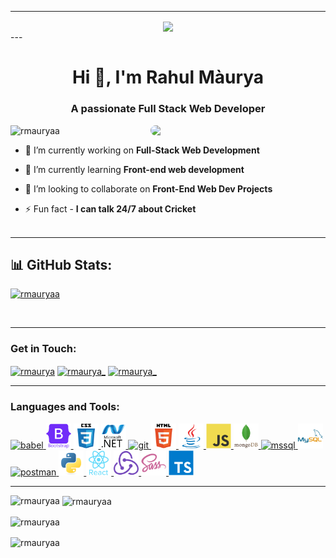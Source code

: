 <div align="center">

---

<img src="https://user-images.githubusercontent.com/42115530/92640221-9728ca00-f2fa-11ea-8994-c72b26e937de.gif" align="center" width="1000" />
</div>
---

<h1 align="center">Hi 👋, I'm Rahul Màurya</h1>
<h3 align="center">A passionate Full Stack Web Developer </h3>


<img align="right" width="280" src="https://github.com/rmauryaa/demo_readme_check/assets/120002835/59812762-7de8-4bbd-9af4-322e3cbdf170" style="border-radius:200px;">
<p align="left"> <img src="https://komarev.com/ghpvc/?username=rmauryaa&label=Profile%20views&color=0e75b6&style=flat" alt="rmauryaa" /> </p> 


- 🔭 I’m currently working on **Full-Stack Web Development**

- 🌱 I’m currently learning **Front-end web development**

- 👯 I’m looking to collaborate on **Front-End Web Dev Projects**

- ⚡ Fun fact - **I can talk 24/7 about  Cricket**
<br><br>


---
## 📊 GitHub Stats:
<p align="left"> <a href="https://github.com/ryo-ma/github-profile-trophy"><img src="https://github-profile-trophy.vercel.app/?username=rmauryaa" alt="rmauryaa" /></a> </p>

<p align="left"> <a href="https://twitter.com/" target="blank"><img src="https://img.shields.io/twitter/follow/?logo=twitter&style=for-the-badge" alt="" /></a> </p>

---
<h3 align="left">Get in Touch:</h3>
<p align="left">
<a href="https://linkedin.com/in/rmaurya" target="blank"><img align="center" src="https://raw.githubusercontent.com/rahuldkjain/github-profile-readme-generator/master/src/images/icons/Social/linked-in-alt.svg" alt="rmaurya" height="30" width="40" /></a>
<a href="https://www.hackerrank.com/rmaurya_" target="blank"><img align="center" src="https://raw.githubusercontent.com/rahuldkjain/github-profile-readme-generator/master/src/images/icons/Social/hackerrank.svg" alt="rmaurya_" height="30" width="40" /></a>
<a href="https://www.leetcode.com/rmaurya_" target="blank"><img align="center" src="https://raw.githubusercontent.com/rahuldkjain/github-profile-readme-generator/master/src/images/icons/Social/leet-code.svg" alt="rmaurya_" height="30" width="40" /></a>
</p>

---

<h3 align="left">Languages and Tools:</h3>
<p align="left"> <a href="https://babeljs.io/" target="_blank" rel="noreferrer"> <img src="https://www.vectorlogo.zone/logos/babeljs/babeljs-icon.svg" alt="babel" width="40" height="40"/> </a> <a href="https://getbootstrap.com" target="_blank" rel="noreferrer"> <img src="https://raw.githubusercontent.com/devicons/devicon/master/icons/bootstrap/bootstrap-plain-wordmark.svg" alt="bootstrap" width="40" height="40"/> </a> <a href="https://www.w3schools.com/css/" target="_blank" rel="noreferrer"> <img src="https://raw.githubusercontent.com/devicons/devicon/master/icons/css3/css3-original-wordmark.svg" alt="css3" width="40" height="40"/> </a> <a href="https://dotnet.microsoft.com/" target="_blank" rel="noreferrer"> <img src="https://raw.githubusercontent.com/devicons/devicon/master/icons/dot-net/dot-net-original-wordmark.svg" alt="dotnet" width="40" height="40"/> </a> <a href="https://git-scm.com/" target="_blank" rel="noreferrer"> <img src="https://www.vectorlogo.zone/logos/git-scm/git-scm-icon.svg" alt="git" width="40" height="40"/> </a> <a href="https://www.w3.org/html/" target="_blank" rel="noreferrer"> <img src="https://raw.githubusercontent.com/devicons/devicon/master/icons/html5/html5-original-wordmark.svg" alt="html5" width="40" height="40"/> </a> <a href="https://www.java.com" target="_blank" rel="noreferrer"> <img src="https://raw.githubusercontent.com/devicons/devicon/master/icons/java/java-original.svg" alt="java" width="40" height="40"/> </a> <a href="https://developer.mozilla.org/en-US/docs/Web/JavaScript" target="_blank" rel="noreferrer"> <img src="https://raw.githubusercontent.com/devicons/devicon/master/icons/javascript/javascript-original.svg" alt="javascript" width="40" height="40"/> </a> <a href="https://www.mongodb.com/" target="_blank" rel="noreferrer"> <img src="https://raw.githubusercontent.com/devicons/devicon/master/icons/mongodb/mongodb-original-wordmark.svg" alt="mongodb" width="40" height="40"/> </a> <a href="https://www.microsoft.com/en-us/sql-server" target="_blank" rel="noreferrer"> <img src="https://www.svgrepo.com/show/303229/microsoft-sql-server-logo.svg" alt="mssql" width="40" height="40"/> </a> <a href="https://www.mysql.com/" target="_blank" rel="noreferrer"> <img src="https://raw.githubusercontent.com/devicons/devicon/master/icons/mysql/mysql-original-wordmark.svg" alt="mysql" width="40" height="40"/> </a> <a href="https://postman.com" target="_blank" rel="noreferrer"> <img src="https://www.vectorlogo.zone/logos/getpostman/getpostman-icon.svg" alt="postman" width="40" height="40"/> </a> <a href="https://www.python.org" target="_blank" rel="noreferrer"> <img src="https://raw.githubusercontent.com/devicons/devicon/master/icons/python/python-original.svg" alt="python" width="40" height="40"/> </a> <a href="https://reactjs.org/" target="_blank" rel="noreferrer"> <img src="https://raw.githubusercontent.com/devicons/devicon/master/icons/react/react-original-wordmark.svg" alt="react" width="40" height="40"/> </a> <a href="https://redux.js.org" target="_blank" rel="noreferrer"> <img src="https://raw.githubusercontent.com/devicons/devicon/master/icons/redux/redux-original.svg" alt="redux" width="40" height="40"/> </a> <a href="https://sass-lang.com" target="_blank" rel="noreferrer"> <img src="https://raw.githubusercontent.com/devicons/devicon/master/icons/sass/sass-original.svg" alt="sass" width="40" height="40"/> </a> <a href="https://www.typescriptlang.org/" target="_blank" rel="noreferrer"> <img src="https://raw.githubusercontent.com/devicons/devicon/master/icons/typescript/typescript-original.svg" alt="typescript" width="40" height="40"/> </a> </p>

---


<!--###<p><img align="left" src="https://github-readme-stats.vercel.app/api/top-langs?username=rmauryaa&show_icons=true&locale=en&layout=compact&theme=dark" alt="rmauryaa" /></p>-->
<p><img align="left" src="https://github-readme-stats.vercel.app/api/top-langs?username=rmauryaa&show_icons=true&locale=en&layout=compact&theme=dark" alt="rmauryaa" /></p>

<p>&nbsp;<img align="center" src="https://github-readme-stats.vercel.app/api?username=rmauryaa&show_icons=true&locale=en&theme=dark" alt="rmauryaa" /></p>

<p><img align="center" src="https://github-readme-streak-stats.herokuapp.com/?user=rmauryaa&&theme=dark" alt="rmauryaa"  /></p>


<!--### 🔝 Top Contributed Repo-->
<p><img  align="center" src="https://github-contributor-stats.vercel.app/api?username=rmauryaa&limit=5&theme=dark&combine_all_yearly_contributions=true" alt="rmauryaa"  /></p>


